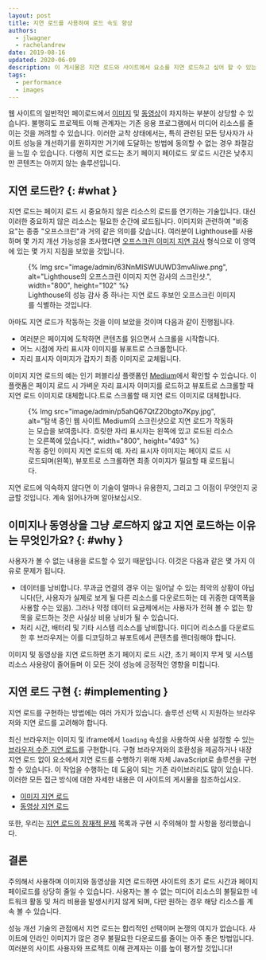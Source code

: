 ```yaml
---
layout: post
title: 지연 로드를 사용하여 로드 속도 향상
authors:
  - jlwagner
  - rachelandrew
date: 2019-08-16
updated: 2020-06-09
description: 이 게시물은 지연 로드와 사이트에서 요소를 지연 로드하고 싶어 할 수 있는 이유를 설명합니다.
tags:
  - performance
  - images
---
```


웹 사이트의 일반적인 페이로드에서 [이미지](http://beta.httparchive.org/reports/state-of-images?start=earliest&end=latest) 및 [동영상](http://beta.httparchive.org/reports/page-weight#bytesVideo)이 차지하는 부분이 상당할 수 있습니다. 불행히도 프로젝트 이해 관계자는 기존 응용 프로그램에서 미디어 리소스를 줄이는 것을 꺼려할 수 있습니다. 이러한 교착 상태에서는, 특히 관련된 모든 당사자가 사이트 성능을 개선하기를 원하지만 거기에 도달하는 방법에 동의할 수 없는 경우 좌절감을 느낄 수 있습니다. 다행히 지연 로드는 초기 페이지 페이로드 *및* 로드 시간은 낮추지만 콘텐츠는 아끼지 않는 솔루션입니다.

## 지연 로드란? {: #what }

지연 로드는 페이지 로드 시 중요하지 않은 리소스의 로드를 연기하는 기술입니다. 대신 이러한 중요하지 않은 리소스는 필요한 순간에 로드됩니다. 이미지와 관련하여 "비중요"는 종종 "오프스크린"과 거의 같은 의미를 갖습니다. 여러분이 Lighthouse를 사용하며 몇 가지 개선 가능성을 조사했다면 [오프스크린 이미지 지연 감사](/offscreen-images/) 형식으로 이 영역에 있는 몇 가지 지침을 보았을 것입니다.

<figure>{% Img src="image/admin/63NnMISWUUWD3mvAliwe.png", alt="Lighthouse의 오프스크린 이미지 지연 감사의 스크린샷.", width="800", height="102" %} <figcaption>Lighthouse의 성능 감사 중 하나는 지연 로드 후보인 오프스크린 이미지를 식별하는 것입니다.</figcaption></figure>

아마도 지연 로드가 작동하는 것을 이미 보았을 것이며 다음과 같이 진행됩니다.

- 여러분은 페이지에 도착하면 콘텐츠를 읽으면서 스크롤을 시작합니다.
- 어느 시점에 자리 표시자 이미지를 뷰포트로 스크롤합니다.
- 자리 표시자 이미지가 갑자기 최종 이미지로 교체됩니다.

이미지 지연 로드의 예는 인기 퍼블리싱 플랫폼인 [Medium](https://medium.com/)에서 확인할 수 있습니다. 이 플랫폼은 페이지 로드 시 가벼운 자리 표시자 이미지를 로드하고 뷰포트로 스크롤할 때 지연 로드 이미지로 대체합니다.트로 스크롤할 때 지연 로드 이미지로 대체합니다.

<figure>{% Img src="image/admin/p5ahQ67QtZ20bgto7Kpy.jpg", alt="탐색 중인 웹 사이트 Medium의 스크린샷으로 지연 로드가 작동하는 모습을 보여줍니다. 흐릿한 자리 표시자는 왼쪽에 있고 로드된 리소스는 오른쪽에 있습니다.", width="800", height="493" %} <figcaption>작동 중인 이미지 지연 로드의 예. 자리 표시자 이미지는 페이지 로드 시 로드되며(왼쪽), 뷰포트로 스크롤하면 최종 이미지가 필요할 때 로드됩니다.</figcaption></figure>

지연 로드에 익숙하지 않다면 이 기술이 얼마나 유용한지, 그리고 그 이점이 무엇인지 궁금할 것입니다. 계속 읽어나가며 알아보십시오.

## 이미지나 동영상을 그냥 *로드*하지 않고 지연 로드하는 이유는 무엇인가요? {: #why }

사용자가 볼 수 없는 내용을 로드할 수 있기 때문입니다. 이것은 다음과 같은 몇 가지 이유로 문제가 됩니다.

- 데이터를 낭비합니다. 무과금 연결의 경우 이는 일어날 수 있는 최악의 상황이 아닙니다(단, 사용자가 실제로 보게 될 다른 리소스를 다운로드하는 데 귀중한 대역폭을 사용할 수는 있음). 그러나 약정 데이터 요금제에서는 사용자가 전혀 볼 수 없는 항목을 로드하는 것은 사실상 비용 낭비가 될 수 있습니다.
- 처리 시간, 배터리 및 기타 시스템 리소스를 낭비합니다. 미디어 리소스를 다운로드한 후 브라우저는 이를 디코딩하고 뷰포트에서 콘텐츠를 렌더링해야 합니다.

이미지 및 동영상을 지연 로드하면 초기 페이지 로드 시간, 초기 페이지 무게 및 시스템 리소스 사용량이 줄어들며 이 모든 것이 성능에 긍정적인 영향을 미칩니다.

## 지연 로드 구현 {: #implementing }

지연 로드를 구현하는 방법에는 여러 가지가 있습니다. 솔루션 선택 시 지원하는 브라우저와 지연 로드를 고려해야 합니다.

최신 브라우저는 이미지 및 iframe에서 `loading` 속성을 사용하여 사용 설정할 수 있는 [브라우저 수준 지연 로드](/browser-level-image-lazy-loading/)를 구현합니다. 구형 브라우저와의 호환성을 제공하거나 내장 지연 로드 없이 요소에서 지연 로드를 수행하기 위해 자체 JavaScript로 솔루션을 구현할 수 있습니다. 이 작업을 수행하는 데 도움이 되는 기존 라이브러리도 많이 있습니다. 이러한 모든 접근 방식에 대한 자세한 내용은 이 사이트의 게시물을 참조하십시오.

- [이미지 지연 로드](/lazy-loading-images/)
- [동영상 지연 로드](/lazy-loading-video/)

또한, 우리는 [지연 로드의 잠재적 문제](/lazy-loading-best-practices) 목록과 구현 시 주의해야 할 사항을 정리했습니다.

## 결론

주의해서 사용하며 이미지와 동영상을 지연 로드하면 사이트의 초기 로드 시간과 페이지 페이로드를 상당히 줄일 수 있습니다. 사용자는 볼 수 없는 미디어 리소스의 불필요한 네트워크 활동 및 처리 비용을 발생시키지 않게 되며, 다만 원하는 경우 해당 리소스를 계속 볼 수 있습니다.

성능 개선 기술의 관점에서 지연 로드는 합리적인 선택이며 논쟁의 여지가 없습니다. 사이트에 인라인 이미지가 많은 경우 불필요한 다운로드를 줄이는 아주 좋은 방법입니다. 여러분의 사이트 사용자와 프로젝트 이해 관계자는 이를 높이 평가할 것입니다!
